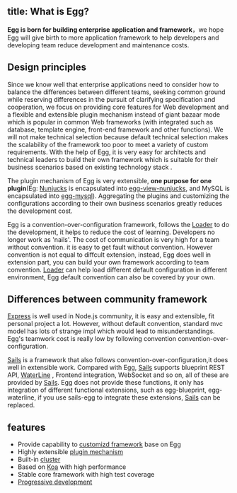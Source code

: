 title: What is Egg?
---

**Egg is born for building enterprise application and framework**，we hope Egg will give birth to more application framework to help developers and developing team reduce development and maintenance costs.
## Design principles

Since we know well that enterprise applications need to consider how to balance the differences between different teams, seeking common ground while reserving differences in the pursuit of clarifying specification and cooperation, we focus on providing core features for Web development and a flexible and extensible plugin mechanism instead of giant bazaar mode which is popular in common Web frameworks (with integrated such as database, template engine, front-end framework and other functions). We will not make technical selection because default technical selection makes the scalability of the framework too poor to meet a variety of custom requirements. With the help of Egg, it is very easy for architects and technical leaders to build their own framework which is suitable for their business scenarios based on existing technology stack .

The plugin mechanism of Egg is very extensible, **one purpose for one plugin**(Eg: [Nunjucks] is encapsulated into [egg-view-nunjucks](https://github.com/eggjs/egg-view-nunjucks), and MySQL is encapsulated into [egg-mysql](https://github.com/eggjs/egg-mysql)). Aggregating the plugins and customizing the configurations according to their own business scenarios greatly reduces the development cost.

Egg is a convention-over-configuration framework, follows the [Loader](../advanced/loader.md) to do the development, it helps to reduce the cost of learning. Developers no longer work as 'nails'. The cost of communication is very high for a team without convention. it is easy to get fault without convention. However convention is not equal to diffcult extension, instead, Egg does well in extension part, you can build your own framework according to team convention.  [Loader](../advanced/loader.md) can help load different default configuration in different environment, Egg default convention can also be covered by your own.

## Differences between community framework

[Express] is well used in Node.js community, it is easy and extensible, fit personal project a lot. However, without default convention, standard mvc model has lots of strange impl which would lead to misunderstandings. Egg's teamwork cost is really low by following convention convention-over-configuration.

[Sails] is a framework that also follows convention-over-configuration,it does well in extensible work. Compared with Egg, [Sails] supports blueprint REST API, [WaterLine] , Frontend integration, WebSocket and so on, all of these are provided by [Sails]. Egg does not provide these functions, it only has integration of different functional extensions, such as egg-blueprint, egg-waterline, if you use sails-egg to integrate these extensions, [Sails] can be replaced.

## features

- Provide capability to [customizd framework](../advanced/framework.md) base on Egg
- Highly extensible [plugin mechanism](../basics/plugin.md)
- Built-in [cluster](../advanced/cluster-client.md)
- Based on [Koa] with high performance
- Stable core framework with high test coverage
- [Progressive development](../tutorials/progressive.md)

[Sails]: http://sailsjs.com
[Express]: http://expressjs.com
[Koa]: http://koajs.com
[Nunjucks]: https://mozilla.github.io/nunjucks
[WaterLine]: https://github.com/balderdashy/waterline
